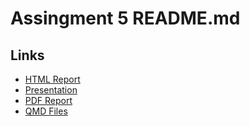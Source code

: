 # Assingment 5 README.md

## Links
- [HTML Report](https://miracleephraim.github.io/miracleephraim-assignment5/)
- [Presentation](https://miracleephraim.github.io/miracleephraim-assignment5/presentation.html)
- [PDF Report](path/to/your/report.pdf)
- [QMD Files](path/to/your/files.qmd)
